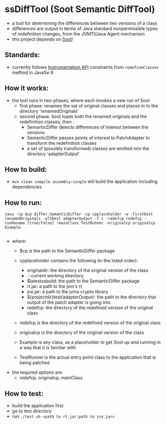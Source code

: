 # ssDiffTool (Soot Semantic DiffTool)
  * a tool for determining the differences between two versions of a class
  * differences are output in terms of Java standard nonpermissible types of redefinition changes, from the JVMTI/Java Agent mechanism
  * this project depends on [Soot](https://github.com/Sable/soot)!


## Standards:
  * currently follows [Instrumentation API](https://docs.oracle.com/javase/8/docs/api/java/lang/instrument/Instrumentation.html#redefineClasses-java.lang.instrument.ClassDefinition...-) constraints from `redefineClasses` method in JavaSe 8

## How it works:
  * the tool runs in two phases, where each invokes a new run of Soot
    * first phase: renames the set of original classes and places in to the directory 'renamedOriginals'
	* second phase: Soot loads both the renamed originals and the redefinition classes, then :
	   * SemanticDiffer detects differences of interest between the versions
	   * SemanticDiffer passes points of interest to PatchAdapter to transform the redefinition classes
	   * a set of (possibly transformed) classes are emitted into the directory 'adapterOutput'

## How to build:
  * `mvn clean compile assembly:single` will build the application including dependencies


## How to run:
```
java -cp $cp differ.SemanticDiffer -cp cpplaceholder -w -firstDest renamedOriginals -altDest adapterOutput -f c -redefcp redefcp -runRename [true/false] -mainClass TestRunner -originalcp originalcp Example


```

  * where:
     * $cp is the path to the SemanticDiffer package
	 * cpplaceholder contains the following (in the listed order):
	    * originaldir: the directory of the original version of the class
		* .: current working directory
		* $latestssbuild: the path to the SemanticDiffer package
		* rt.jar: a path to the jvm's rt
		* jce.jar: a path to the jvms crypto library
		* ${projectdir}test/adapterOutput/: the path to the directory that output of the patch adapter is going into
		* redefcp: the directory of the redefined version of the original class

	 * redefcp is the directory of the redefined version of the original class
     * originalcp is the directory of the original version of the class
	 * Example is any class, as a placeholder to get Soot up and running in a way that it is familiar with
     * TestRunner is the actual entry point class to the application that is being patched
  * the required options are:
    * redefcp, originalcp, mainClass


## How to test:
  * build the application first
  * go to test directory
  * run `./test.sh <path to rt.jar:path to jce.jar>`